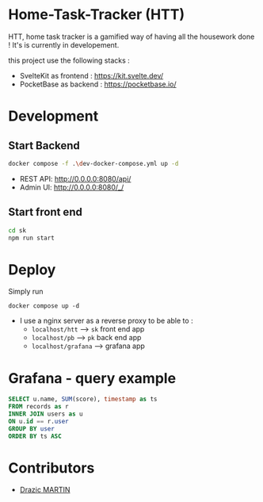 # Home-Task-Tracker (HTT)

HTT, home task tracker is a gamified way of having all the housework done !
It's is currently in developement.

this project use the following stacks :
- SvelteKit as frontend : https://kit.svelte.dev/
- PocketBase as backend : https://pocketbase.io/

# Development 
## Start Backend
```bash
docker compose -f .\dev-docker-compose.yml up -d
```
- REST API: http://0.0.0.0:8080/api/
- Admin UI: http://0.0.0.0:8080/_/

## Start front end
```bash
cd sk
npm run start
```

# Deploy
Simply run
```
docker compose up -d
```

- I use a nginx server as a reverse proxy to be able to :
  - `localhost/htt` --> `sk` front end app
  - `localhost/pb` --> `pk` back end app
  - `localhost/grafana` --> grafana app

# Grafana - query example

```sql
SELECT u.name, SUM(score), timestamp as ts 
FROM records as r
INNER JOIN users as u
ON u.id == r.user
GROUP BY user
ORDER BY ts ASC
```

# Contributors

- [Drazic MARTIN](https://github.com/drazicmartin)